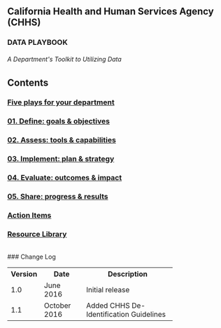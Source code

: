 ## California Health and Human Services Agency (CHHS)

### DATA PLAYBOOK

###### A Department's Toolkit to Utilizing Data

## Contents

### [Five plays for your department](index.md)

### [01. Define: goals & objectives](1_define.md)

### [02. Assess: tools & capabilities](2_assess.md)

### [03. Implement: plan & strategy](3_implement.md)

### [04. Evaluate: outcomes & impact](4_evaluate.md)

### [05. Share: progress & results](5_share.md)

### [Action Items](6_action_items.md)

### [Resource Library](7_resource_library.md)

<br>
### Change Log

<table style="width:75%">
  <tr>
    <th>Version</th>
    <th>Date</th>
    <th>Description</th>
  </tr>
  <tr>
    <td>1.0</td>
    <td>June 2016</td>
    <td>Initial release</td>
  </tr>
  <tr>
    <td>1.1</td>
    <td>October 2016</td>
    <td>Added CHHS De-Identification Guidelines</td>
  </tr>
</table> 